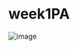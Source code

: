 # week1PA

![image](https://github.com/weelilbugger/week1PA/assets/114624859/ba56a0b5-26e5-428d-92f8-163ca153e5b7)
